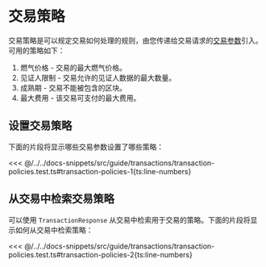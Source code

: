 # 交易策略

交易策略是可以规定交易如何处理的规则，由您传递给交易请求的[交易参数](./transaction-parameters.md)引入。可用的策略如下：

1. 燃气价格 - 交易的最大燃气价格。
2. 见证人限制 - 交易允许的见证人数据的最大数量。
3. 成熟期 - 交易不能被包含的区块。
4. 最大费用 - 该交易可支付的最大费用。

## 设置交易策略

下面的片段将显示哪些交易参数设置了哪些策略：

<<< @/../../docs-snippets/src/guide/transactions/transaction-policies.test.ts#transaction-policies-1{ts:line-numbers}

## 从交易中检索交易策略

可以使用 `TransactionResponse` 从交易中检索用于交易的策略。下面的片段将显示如何从交易中检索策略：

<<< @/../../docs-snippets/src/guide/transactions/transaction-policies.test.ts#transaction-policies-2{ts:line-numbers}
